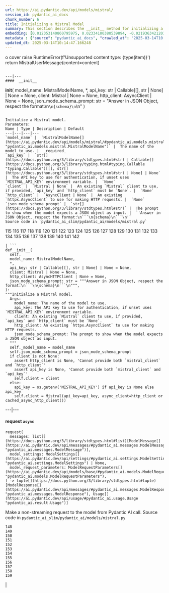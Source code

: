 ```yaml
---
url: https://ai.pydantic.dev/api/models/mistral/
session_id: pydantic_ai_docs
chunk_number: 6
title: Initializing a Mistral Model
summary: This section describes the __init__ method for initializing a Mistral model, detailing its parameters such as model_name (MistralModelName), api_key (optional), client (optional), http_client (optional), and json_mode_schema_prompt with a default value.
embedding: [0.012353140860795975, 0.02334100380539894, -0.021936342120170593, -0.031296372413635254, -0.005871351808309555, 0.0027584524359554052, -0.04544800519943237, -0.005369218531996012, -0.017170997336506844, 0.009576637297868729, -0.020242871716618538, -0.03680999577045441, 0.02223827876150608, -0.03163769096136093, -0.01766984909772873, 0.011362001299858093, -0.0026616358663886786, 0.01757795363664627, -0.0039908126927912235, 0.042848724871873856, 0.06432560086250305, 0.026819836348295212, -0.0281982421875, 0.014532334171235561, -0.006284873466938734, -0.005539878271520138, -0.011545788496732712, 0.01346899289637804, 0.002205449156463146, -0.013409918174147606, 0.006422714330255985, -0.01776174269616604, -0.038096506148576736, -0.019442083314061165, 0.018247466534376144, 0.008447657339274883, -0.0012594361323863268, 0.04828358069062233, -0.024299323558807373, 0.035864803940057755, -0.02699049562215805, -0.08254680782556534, 0.006573682185262442, 0.033396799117326736, -0.0396193191409111, 0.01995406299829483, 0.026163453236222267, 0.07782084494829178, 0.008171976543962955, 0.006639320868998766, -0.02213325724005699, 0.021398106589913368, -0.02603217586874962, -0.001209386857226491, 0.048861198127269745, -0.024168046191334724, -0.00947817973792553, -0.0005484906141646206, -0.02956352010369301, -0.005851660389453173, 0.005070563871413469, -0.029826072975993156, -0.03389565274119377, -0.008716775104403496, 0.011795214377343655, -0.01184116117656231, -0.013902205973863602, 0.00938628613948822, -0.017262890934944153, 0.025520196184515953, -0.023222854360938072, -0.020308511331677437, -0.03221530839800835, -0.04371515288949013, -0.045159194618463516, -0.025454558432102203, -0.009707914665341377, 0.07388254255056381, -0.012523800134658813, -0.03662620857357979, -0.014584844931960106, 0.002953726565465331, -0.001036265748552978, -0.003508370602503419, -0.02483755722641945, -0.030272414907813072, -0.06600593775510788, 0.022842152044177055, -0.009806372225284576, -0.058234360069036484, -0.010639979504048824, -0.012241555377840996, -0.03554973751306534, 0.019258296117186546, 0.08842800557613373, -0.04670825973153114, -0.005205122288316488, -0.01661963388323784, 0.007246475666761398, -0.009819499216973782, 0.03783395513892174, -0.003862817771732807, 0.00035649837809614837, 0.05429605767130852, 0.04326881095767021, 0.019520850852131844, 0.017971783876419067, 0.016724655404686928, -0.010377425700426102, 0.02801445499062538, -0.08144408464431763, -0.007463082205504179, 0.04565804824233055, -0.0401444248855114, -0.04597311094403267, -0.01988842524588108, -0.04200855270028114, 0.02456187643110752, -0.024115536361932755, -0.04943881928920746, -0.024286195635795593, -0.003780769882723689, 0.0379914864897728, 0.004263211973011494, 0.02691172994673252, 0.012550055980682373, 0.005510340910404921, -0.022684618830680847, -0.05734167620539665, 0.022553343325853348, -0.0035707270726561546, 0.005178866907954216, 0.03400067239999771, -0.02696424163877964, -0.02482442930340767, 0.020649829879403114, -0.017998039722442627, -0.0034066312946379185, -0.01881195604801178, 0.02696424163877964, 0.017276018857955933, -0.03547097370028496, -0.04697081446647644, 0.02471940964460373, -0.04933379590511322, -0.02099115028977394, 0.002106991596519947, -0.009675094857811928, -0.030928798019886017, -0.002195603447034955, 0.006337384227663279, 0.017866764217615128, 0.016947826370596886, 0.004496227949857712, -0.03037743642926216, -0.0292747113853693, 0.00293731689453125, 0.04234987497329712, 0.010961607098579407, -0.03617986664175987, -0.0015310149174183607, 0.02940598875284195, -0.011906799860298634, -0.06133249029517174, -0.046550728380680084, -0.01766984909772873, -0.036022335290908813, -0.010699053294956684, -0.03985561430454254, -0.08359702676534653, -0.0032195618841797113, 0.06595343351364136, -0.026767326518893242, -0.029169689863920212, 0.019757147878408432, -0.019389573484659195, -0.05434856563806534, -0.05030524358153343, 0.008703647181391716, -0.03680999577045441, -0.02225140668451786, 0.006317692808806896, -0.03856910392642021, -0.03526093065738678, -0.03909420967102051, 0.009287828579545021, -0.015438144095242023, 0.04143093526363373, 0.00875615794211626, 0.03998689353466034, 0.008329508826136589, -0.020676085725426674, -0.007896295748651028, 0.002842141315340996, -0.012189044617116451, -0.00102970190346241, 0.025848388671875, 0.0009657044429332018, 0.016238931566476822, 0.07614050805568695, 0.017105357721447945, 0.047417156398296356, 0.01979653164744377, -0.06616347283124924, 0.032294075936079025, -0.0024433881044387817, -0.030219903215765953, 0.02448311075568199, -0.06012474372982979, 0.02486381307244301, 0.019245168194174767, -0.045290473848581314, -0.02587464451789856, -0.013429610058665276, -0.021673789247870445, 0.026675432920455933, -0.044187746942043304, -0.04032821208238602, 0.010075489059090614, 0.04586809128522873, -0.02709551714360714, 0.05287826806306839, 0.011342309415340424, -0.05287826806306839, 0.018155572935938835, 0.001983919646590948, 0.0397505946457386, -0.061805084347724915, -0.005024617072194815, 0.006307846866548061, 0.02233017235994339, 0.010830330662429333, -0.02922220155596733, -0.0025861517060548067, 0.029642285779118538, -0.023249110206961632, 0.006347230169922113, 0.009550382383167744, 0.048939965665340424, -0.00615359703078866, -0.0019560232758522034, -0.008624881505966187, -0.014243525452911854, 0.02481130324304104, 0.022080745548009872, 0.014991803094744682, -0.012018385343253613, -0.08569744974374771, 0.0353134423494339, 0.03880540281534195, 0.075457863509655, -0.028985902667045593, 0.03392190858721733, 0.004739089868962765, -0.02133246883749962, 0.017866764217615128, -0.05497869476675987, 0.00737118860706687, -0.05550380423665047, -0.042769961059093475, -0.01409912109375, 0.007719072047621012, -0.04922877624630928, 0.021424362435936928, -0.015319994650781155, -0.017893018200993538, -0.03205777704715729, -0.019494595006108284, 0.0354447178542614, -0.0590745285153389, 0.003035774454474449, 0.016068272292613983, 0.020374149084091187, 0.003446014132350683, 0.00583196897059679, 0.013534631580114365, 0.026662304997444153, 0.020531680434942245, 0.034630801528692245, 0.01465048361569643, 0.001408763462677598, -0.015936994925141335, 0.013915333896875381, 0.01284542866051197, -0.010324914939701557, 0.07797838002443314, 0.035654760897159576, -0.019100764766335487, -0.02717428281903267, -0.013134237378835678, -0.024259939789772034, -0.01870693452656269, 0.019232042133808136, -0.020623574033379555, -0.00011414922482799739, -0.02230391651391983, 0.013167056255042553, 0.00168034213129431, 0.0040564509108662605, 0.0175254438072443, 0.05959963798522949, 0.04849362373352051, 0.012976705096662045, -0.02101740427315235, -0.023931749165058136, 0.03990812599658966, 0.03757140040397644, -0.03691501542925835, 0.06217266246676445, -0.021870704367756844, 0.016042016446590424, -0.007220220286399126, -0.03421071544289589, -0.003944865893572569, 0.003299968782812357, -0.028513306751847267, 0.016042016446590424, 0.01883821189403534, 0.0473909005522728, 0.007298986427485943, -0.07650808244943619, -0.026544155552983284, -0.01992780715227127, 0.01409912109375, -0.006937975529581308, -0.005152611993253231, -0.006859209388494492, -0.050121456384658813, -0.01983591355383396, -0.005001643672585487, 0.0006785365985706449, -0.012320321053266525, -0.022842152044177055, -0.009793244302272797, 0.061700064688920975, -0.0018116189166903496, -0.0035674453247338533, 0.004256648011505604, 0.02588777244091034, 0.05524124950170517, -0.02801445499062538, -0.03368560969829559, -0.02238268218934536, 0.011053500697016716, -0.048939965665340424, 0.0047522177919745445, -0.004496227949857712, 0.0327666737139225, 0.023183470591902733, 0.02015097811818123, 0.037098806351423264, 0.017210379242897034, 0.0303511805832386, 0.016002634540200233, -0.06001972407102585, 0.009274701587855816, 0.024417473003268242, -0.009563510306179523, -0.0029094205237925053, 0.006291437428444624, -0.07398756593465805, 0.011007553897798061, -0.026426006108522415, -0.01875944435596466, -0.006813262589275837, 0.016921570524573326, -0.00045085352030582726, -0.013272077776491642, -0.07335744053125381, -0.009143424220383167, -0.007384316064417362, 0.017866764217615128, -0.0035608813632279634, 0.0013669190229848027, -0.01121103297919035, -0.08469974994659424, -0.013652780093252659, 0.012313757091760635, 0.019455211237072945, 0.01765672117471695, 0.061805084347724915, -0.0233016200363636, 0.0074105714447796345, -0.005661309231072664, 0.01659337989985943, -0.015845101326704025, 0.02365606650710106, 0.013823440298438072, 0.0032917640637606382, 0.030876288190484047, 0.014243525452911854, -0.018404997885227203, -0.03723008185625076, 0.015123079530894756, 0.016908442601561546, 0.03872663527727127, -0.010935352183878422, 0.021949470043182373, 0.07267479598522186, 0.01980965957045555, 0.002120119286701083, -0.025467686355113983, -0.016068272292613983, 0.0327666737139225, 0.0018214646261185408, -0.02835577353835106, 0.027305560186505318, -0.0082244873046875, -0.021923214197158813, 0.009130297228693962, 0.03379062935709953, -0.06028227508068085, 0.02932722121477127, -0.011782086454331875, -0.05135545879602432, -0.04140468314290047, 0.032136544585227966, 0.009911393746733665, 0.04476536437869072, 0.008539551869034767, -0.02832951955497265, -0.09016086161136627, -0.0009862164733931422, -0.013396790251135826, -0.06348542869091034, 0.045185450464487076, 0.05886448547244072, -0.059337083250284195, 0.016934698447585106, -0.03400067239999771, 0.01773548685014248, -0.02000657469034195, 0.03058747947216034, -0.010108308866620064, 0.018011167645454407, -0.02124057523906231, -0.03644242137670517, 0.007915986701846123, 0.0014120453270152211, -0.02225140668451786, 0.04114212840795517, -0.0012233350425958633, -0.03617986664175987, 0.046419452875852585, -0.021962597966194153, 0.013436174020171165, -0.00554644176736474, -0.02922220155596733, 0.00028819346334785223, -0.02336725778877735, -0.001142928027547896, -0.033659353852272034, -0.0013529708376154304, -0.010370861738920212, 0.014282908290624619, -0.036888763308525085, 0.08722025901079178, 0.009346903301775455, 0.05038401111960411, -0.007482773624360561, 0.02588777244091034, 0.023249110206961632, -0.010699053294956684, 0.008060391061007977, -0.002056121826171875, 0.015109951607882977, 0.010705617256462574, 0.00023034964397083968, 0.010246149264276028, -0.02465377002954483, 0.004145062994211912, -0.02460126020014286, 0.020413532853126526, 0.01167050190269947, -0.008900562301278114, -0.05392848327755928, 0.013337716460227966, 0.0292747113853693, 0.03063998930156231, 0.005910735111683607, 0.030246159061789513, -0.005054154433310032, 0.027436837553977966, 0.04437153413891792, -0.02103053219616413, 0.06868398934602737, -0.03368560969829559, -0.013994099572300911, -0.007128326687961817, -0.004604531452059746, -0.003623237833380699, 0.03434199467301369, 0.01291763037443161, -0.014702994376420975, 0.044161491096019745, -0.06254023313522339, -0.015989506617188454, -0.003685594303533435, 0.0030111600644886494, -0.03723008185625076, -0.015884485095739365, 0.013797184452414513, -0.01357401441782713, 0.039383020251989365, 0.03184773400425911, -0.004771909210830927, 0.017945529893040657, 0.019442083314061165, 0.00203478941693902, 0.04379391670227051, -0.07377752661705017, -0.0021086325868964195, 0.004591403529047966, 0.016094528138637543, 0.004007222130894661, 0.026767326518893242, -0.022041363641619682, 0.04838860407471657, -0.013252385891973972, -0.005228095687925816, -0.006035447586327791, 0.0038037432823330164, -0.0539809912443161, -0.005077127832919359, -0.002656712895259261, -0.02696424163877964, -0.02100427635014057, -0.0628553032875061, 0.004446999169886112, -0.010068925097584724, 0.022920917719602585, -0.015306866727769375, -0.01354775857180357, 0.004758781753480434, -0.02003282867372036, 0.006399740930646658, -0.011165086179971695, -0.001579423202201724, -0.0198752973228693, 0.025454558432102203, 0.00018850518972612917, 0.014676738530397415, -0.016199549660086632, 0.011558916419744492, 0.002814244944602251, 0.02583526074886322, -0.005628489889204502, -0.009287828579545021, 0.00411224365234375, 0.03384314104914665, 0.037125058472156525, 0.020216617733240128, 0.019008871167898178, -0.05655401572585106, 0.020531680434942245, 0.002362981205806136, -0.013350843451917171, -0.03287169337272644, 0.03400067239999771, 0.0010083693778142333, 0.03489335626363754, 0.0015802436973899603, 0.0006785365985706449, 0.032477863132953644, -0.02464064210653305, 0.020413532853126526, -0.007226784247905016, 0.023222854360938072, -0.04143093526363373, -0.020216617733240128, 0.019048253074288368, -0.00043157226173207164, -0.01776174269616604, 3.046030360565055e-05, 0.011421076022088528, -0.011151958256959915, -0.009471616707742214, -0.005700692068785429, -0.03379062935709953, 0.010928788222372532, -0.026531027629971504, -0.011388256214559078, 0.01776174269616604, 0.011427639983594418, -0.04720711335539818, 0.02122744731605053, -0.02464064210653305, -0.0025385639164596796, 0.01475550513714552, -0.00336724822409451, -0.009688222780823708, 0.004003940150141716, 0.0014251730171963573, -0.02127995900809765, -0.01895635947585106, -0.03644242137670517, 0.035812292248010635, -0.005549723748117685, -0.029616031795740128, 0.018510019406676292, 0.029747307300567627, -0.027883177623152733, -0.0025828697253018618, 0.0473909005522728, -0.00555300572887063, 0.0066918316297233105, 0.03134888410568237, 0.008454221300780773, -0.01979653164744377, -0.008736466988921165, -0.008611753582954407, 0.021608149632811546, 0.0045815580524504185, -0.02471940964460373, 0.005720383487641811, -0.019494595006108284, -0.02219889499247074, 0.01345586497336626, 0.05870695412158966, -0.0326353944838047, 0.012353140860795975, -0.005598952528089285, 0.03680999577045441, 0.032320331782102585, -0.011256979778409004, -0.026202835142612457, -0.009110605344176292, -0.02016410604119301, -0.04382017254829407, 0.028618328273296356, 0.0003009108768310398, 0.0012717433273792267, 0.030036116018891335, 0.001115031773224473, -0.03977685049176216, 0.0020955048967152834, 0.026675432920455933, 0.018194954842329025, -0.027699390426278114, -0.045106686651706696, 0.007929114624857903, 0.0051690214313566685, 0.011716448701918125, -0.04227110743522644, 0.041851021349430084, 0.00674106040969491, -0.008106337860226631, 0.048598647117614746, 0.021844448521733284, -0.0023646221961826086, -0.012766662053763866, -0.01230719406157732, 0.017131613567471504, -0.0038070252630859613, 0.025598963722586632, -0.026084687560796738, 0.0055169048719108105, 0.019442083314061165, -0.015687569975852966, 0.05896950885653496, -0.03628489002585411, 0.0017705949721857905, -0.014952420257031918, 0.01526748389005661, -0.028697093948721886, 0.030009862035512924, 0.012123405933380127, -0.007607486564666033, 0.023288492113351822, 0.006501480005681515, 0.007482773624360561, 0.005943553987890482, 0.031270116567611694, 0.027804411947727203, -0.013757801614701748, 0.013101417571306229, 0.024312451481819153, -0.02575649507343769, -0.0011174931423738599, 0.017971783876419067, -0.0033426338341087103, 0.026412878185510635, -0.08154910802841187, -0.00948474369943142, 0.023196598514914513, -0.016659017652273178, -0.00038993291673250496, 0.010843458585441113, -0.014506079256534576, 0.033554334193468094, 0.0026550719048827887, -0.0650082379579544, 0.0034624238032847643, -0.0015523473266512156, 0.007719072047621012, 0.012353140860795975, -0.03323926776647568, 0.018431253731250763, 0.027331816032528877, -0.07955370098352432, -0.03512965515255928, -0.010259276255965233, 0.001007548882625997, 0.009044966660439968, 0.0009213985758833587, 0.014440440572798252, -0.016987210139632225, 0.02099115028977394, 0.02580900490283966, 0.005779458209872246, -0.018457507714629173, -0.021883832290768623, 0.01643584668636322, 0.04234987497329712, -0.04479162022471428, 0.014269781298935413, 0.01642271876335144, 0.07120449841022491, -0.026701686903834343, 0.012950449250638485, -0.008506732061505318, 0.027883177623152733, -0.003593700472265482, 0.02015097811818123, 0.022054491564631462, -0.04313753545284271, -0.010981298983097076, 0.05986218899488449, 0.01348212081938982, 0.002353135496377945, -0.023288492113351822, -0.004089270252734423, 0.0023580582346767187, -0.011427639983594418, -0.03358059003949165, -0.007239911705255508, -0.025402048602700233, 0.0038267166819423437, 0.005109946709126234, 0.02108304388821125, -0.005592389032244682, 0.004171318374574184, -0.019310807809233665, -0.0032425352837890387, 0.010187074542045593, 0.007246475666761398, -0.021503128111362457, 0.04363638535141945, -0.015831973403692245, 0.013304896652698517, -0.028670838102698326, 0.010114871896803379, 0.01656712405383587, 0.001140466658398509, -0.008953073062002659, -0.040695786476135254, 0.028697093948721886, 0.0017164433375000954, -0.07839846611022949, 0.0029963913839310408, -0.006885464768856764, -0.0034197589848190546, -0.005779458209872246, 0.03058747947216034, -0.037072550505399704, -0.013107981532812119, 0.019625872373580933, 0.04011816903948784, 0.030298670753836632, -0.025559579953551292, 0.002940598875284195, -0.02124057523906231, 0.0038004613015800714, 0.02247457578778267, 0.013272077776491642, -0.013436174020171165, 0.004079424310475588, 0.012563182972371578, -0.002710864646360278, -0.01344273705035448, 0.016842804849147797, -0.008296689949929714, 0.0012356422375887632, -0.02113555371761322, 0.029904840514063835, 0.004496227949857712, -0.06254023313522339, -0.027883177623152733, -0.029117180034518242, -0.009143424220383167, -0.04550051689147949, -0.011703320778906345, 0.0025500506162643433, -0.007751890923827887, 0.001977355685085058, -0.01634395308792591, 0.004266493953764439, -0.08343949168920517, -0.003316378453746438, 0.02225140668451786, -0.03379062935709953, 0.03058747947216034, -0.0010969812283292413, -0.028513306751847267, -0.016737783327698708, 0.010836894623935223, -0.02227766066789627, -0.00618969788774848, 0.007817529141902924, -0.0010034465231001377, 0.04192978888750076, 0.03783395513892174, -0.035707272589206696, -0.030298670753836632, -0.022789640352129936, 0.02569085732102394, 0.0010584186529740691, 0.021831320598721504, 0.01121103297919035, -0.010869713500142097, 0.0032737136352807283, -0.02590089850127697, -0.05266822502017021, 0.013232694938778877, 0.02567772939801216, 0.020702341571450233, 0.013193312101066113, -0.029799818992614746, 0.016081400215625763, -0.013232694938778877, 0.014466696418821812, -0.021831320598721504, 0.05718414485454559, 0.01471612136811018, -0.006846081465482712, 0.004410898312926292, -0.020242871716618538, -0.0007154581835493445, -0.007495901547372341, 0.04586809128522873, 0.029826072975993156, 0.020374149084091187, 0.009064658544957638, -0.014046610333025455, -0.008585498668253422, -0.017276018857955933, -0.007810965646058321, -0.02817198634147644, 0.02331474795937538, 0.013731546700000763, -0.009537254460155964, 0.02129308693110943, 0.0448441319167614, -0.07325241714715958, 0.020466042682528496, -0.02714802883565426, 0.007856912910938263, -0.011381693184375763, -0.013363971374928951, 0.00528060644865036, -0.005792585667222738, -0.01402035541832447, 0.003944865893572569, -0.015923867002129555, -0.008624881505966187, -0.02219889499247074, 0.008578934706747532, -0.021686917170882225, -0.0006391535862348974, 0.009845755062997341, 0.0005722845089621842, 0.0027338380459696054, -0.01300952397286892, 0.02227766066789627, 0.040643274784088135, -0.006704959087073803, -0.009360031224787235, 0.037020038813352585, 0.00823105126619339, 0.026806708425283432, -0.01763046532869339, -0.03063998930156231, 0.005963245406746864, 0.0029094205237925053, -0.03864787146449089, 0.019533978775143623, 0.02223827876150608, 0.0105743408203125, 0.01980965957045555, 0.023721706122159958, -0.041772257536649704, -0.034578289836645126, 0.006396458949893713, -0.016186421737074852, 0.003357402514666319, 0.01777486875653267, -0.01984904147684574, 0.006859209388494492, 0.031191350892186165, -0.01760420948266983, 0.03730884566903114, 0.005845096427947283, 0.02832951955497265, -0.0010682643624022603, 0.002157861366868019, 0.012103714980185032, 0.03394816443324089, 0.021148681640625, 0.03289794921875, 0.004785037133842707, 0.0032901230733841658, -0.012746971100568771, 0.0051657394506037235, 0.048834946006536484, 0.004437153693288565, -0.03680999577045441, 0.04085331782698631, -0.017065975815057755, 0.01293732225894928, 0.009806372225284576, 0.01743355020880699, -0.006695113144814968, 0.013258949853479862, 0.006944539025425911, -0.015096824616193771, -0.011519533582031727, -0.02122744731605053, 0.018273720517754555, 0.05503120645880699, -0.027778156101703644, -0.0007134070037864149, -0.02935347706079483, -0.010436500422656536, 0.010462755337357521, -0.01652774028480053, -0.029721051454544067, -0.014689866453409195, -0.03310799226164818, -0.009793244302272797, 0.03274041786789894, -0.009616021066904068, -0.022842152044177055, 0.012576310895383358, 0.013784056529402733, -0.015766335651278496, 0.0012208736734464765, -0.0015736798522993922, 0.02830326370894909, -0.026570411399006844, -0.003787333844229579, 0.013994099572300911, -0.029064668342471123, 0.008099774830043316, -0.011716448701918125, -0.03373812139034271, 0.004758781753480434, -0.010219893418252468, -0.018076805397868156, 0.030324924737215042, 0.002668199595063925, -0.027935689315199852, 0.03163769096136093, -0.0013447660021483898, -0.020400404930114746, -0.00941910594701767, -0.025297027081251144, 0.02234330028295517, -0.013770929537713528, 0.03137513995170593, 0.032372843474149704, 0.006813262589275837, 0.0030406974256038666, 0.06758125871419907, -0.009366595186293125, 0.009143424220383167, -0.008893998339772224, 0.009517563506960869, 0.00830981694161892, 0.042822469025850296, 0.016698399558663368, 0.0354447178542614, 0.0233016200363636, -0.01627831533551216, -0.004414180293679237, 0.016133910045027733, -0.02951101027429104, 0.023222854360938072, 0.044082727283239365, 0.029143434017896652, -0.016685273498296738, 0.006425995845347643, 0.005950117949396372, -0.01239252369850874, 0.040485743433237076, 0.022107001394033432, -0.02230391651391983, -0.009373159147799015, -0.01005579810589552, 0.01893010549247265, -0.015031185932457447, -0.03308173641562462, -0.0030685935635119677, 0.00646209716796875, -0.023866109549999237, 0.0064063044264912605, -0.020767979323863983, -0.006084676366299391, -0.06106993556022644, -0.02479817532002926, 0.002527077216655016, -0.029038412496447563, 0.0128257367759943, -0.013409918174147606, -0.034814588725566864, -0.017223507165908813, -0.015976378694176674, -0.022671490907669067, -0.041877277195453644, -0.02016410604119301, -0.009189371019601822, 0.021358724683523178, 0.012753535062074661, 0.01999344676733017, -0.014899909496307373, 0.027673134580254555, 0.004250084049999714, -0.005717101506888866, 0.014663610607385635, -0.0058746337890625, -0.03326552361249924, -0.030298670753836632, 0.0518280528485775, -0.007154582068324089, 0.02231704443693161, 0.003984248731285334, 0.013954716734588146, 0.0014128658222034574, 0.0002037866215687245, 0.03289794921875, -0.03140139579772949, -0.029589775949716568, 0.03896293416619301, 0.0001405071234330535, 0.030298670753836632, 0.053613416850566864, -0.002200526185333729, -0.014584844931960106, 0.007088943384587765, 0.016042016446590424, 0.015149335376918316, -0.01119790505617857, 0.033423054963350296, 0.021923214197158813, 0.020689213648438454, 0.030928798019886017, 0.013121109455823898, 0.021962597966194153, 0.02364294044673443, 0.04494915157556534, -0.016068272292613983, 0.0036527751944959164, 0.009517563506960869, -0.03405318409204483, -0.008815232664346695, 0.022566471248865128, -0.008099774830043316, 0.01866755075752735, -0.007522156927734613, -0.00048654439160600305, -0.0012897938722744584, -0.009058094583451748, 0.008454221300780773, -0.012038076296448708, -0.012162789702415466, -0.044030215591192245, -0.008368891663849354, -0.0012077459832653403, -0.020531680434942245, -0.013088290579617023, -0.018247466534376144, -0.025310155004262924, 0.04250740632414818, 0.018313104286789894, -0.007082379888743162, -0.006110931746661663, 0.014991803094744682, -0.02687234804034233, 0.030797520652413368, 0.016094528138637543, -0.01637020893394947, -0.009287828579545021, 0.013757801614701748, 0.013258949853479862, 0.009130297228693962, 0.009602893143892288, 0.037151314318180084, -0.04429277032613754, 0.022041363641619682, 0.004906468093395233, -0.014676738530397415, 0.012451598420739174, -0.0072792950086295605, 0.03058747947216034, 0.0016040375921875238, -0.03612735867500305, 0.01237283181399107, 0.014361674897372723, -0.04597311094403267, 0.005789304152131081, -0.00406957883387804, -0.008900562301278114, -0.010213329456746578, 0.03040369041264057, -0.04106336086988449, 0.015149335376918316, -0.019153274595737457, -0.011499841697514057, -0.001222514547407627, 0.020387277007102966, 0.005139484070241451, 0.008920254185795784, 0.0035444716922938824, 0.010639979504048824, -0.025231387466192245, 0.01777486875653267, -0.011480150744318962, 0.01648835837841034, 0.033423054963350296, -0.009858882986009121, -0.007837221026420593, 0.03749263659119606, -0.01346899289637804, -0.01111257541924715, -0.08664264529943466, 0.0022628826554864645, 0.01119790505617857, -0.010718745179474354, -0.009753861464560032, -0.019665254279971123, -0.021818192675709724, -0.0031883837655186653, -0.029852328822016716, -0.015871357172727585, 0.020794235169887543, 0.01988842524588108, 0.022540215402841568, -0.03163769096136093, 0.08858554065227509, 0.023708578199148178, 0.006832954008132219, -0.012464725412428379, 0.0076928166672587395, -0.012976705096662045, -0.004811292048543692, 0.013147364370524883, -0.028723349794745445, -0.02217264100909233, -0.007075815927237272, 0.02704300731420517, -0.019350189715623856, 0.014033482410013676, 0.03281918168067932, -0.001336561283096671, -0.02332787588238716, -0.01472924929112196, 0.005395473912358284, 0.006009192671626806, 0.017919274047017097, 0.004036759492009878, -0.00672136852517724, -0.016869060695171356, -0.026281602680683136, 0.01780112460255623, 0.01753857173025608, -0.005858224350959063, 0.026255346834659576, 0.03323926776647568, 0.0012266170233488083, -0.00528060644865036, 0.010469319298863411, 0.016107654199004173, -0.01291763037443161, -0.00672793248668313, -0.008362327702343464, -0.004922877531498671, 0.010200202465057373, -0.005155893508344889, 0.030850032344460487, 0.01004267018288374, -0.00038788170786574483, 0.013298332691192627, -0.012359704822301865, 0.02592715434730053, -0.0016147037968039513, -0.01994093507528305, -0.013062034733593464, 0.037072550505399704, 0.009097477421164513, 0.004522483330219984, -0.0019937653560191393, -0.0009936008136719465, -0.021424362435936928, -0.016816549003124237, -0.006130623631179333, 0.044003959745168686, 0.012438470497727394, 0.0046471962705254555, -0.04116838425397873, 0.007955370470881462, 0.030114881694316864, 0.025598963722586632, 0.01894323341548443, -0.025441430509090424, 0.008946509100496769, -0.004903186112642288, -0.009753861464560032, 0.0588119775056839, -0.013029215857386589, 0.01890384964644909, 0.028959646821022034, -0.02594028227031231, -0.012530364096164703, 0.004460127092897892, 0.006452251225709915, -0.009556946344673634, 0.005146048031747341, 0.0247719194740057, 0.003957993350923061, -0.008979328908026218, -0.02013785019516945, 0.029904840514063835, -0.03638990968465805, -0.014204142615199089, -0.0004951594164595008, -0.02349853515625, -0.00995734054595232, -0.006002628710120916, 0.03260913863778114, -0.01294388622045517, -0.0015187077224254608, -0.024378089234232903, 0.008651136420667171, 0.04200855270028114, -0.0030489021446555853, 0.012819172814488411, 0.01056777685880661, 0.02814573235809803, 0.005067281890660524, -0.008099774830043316, -0.00161716528236866, 0.024207429960370064, -0.02924845553934574, 0.026150325313210487, -0.007561539765447378, -0.01898261532187462, -0.019612744450569153, 0.004253366030752659, -0.0021841167472302914, -0.008690519258379936, -0.007620614487677813, 0.014702994376420975, 0.022645236924290657, -0.03434199467301369, -0.024246811866760254, 0.03211028873920441, 0.006485070567578077, -0.07866101711988449, 0.04332132264971733, 0.013744673691689968, 0.010003287345170975, -0.01176239550113678, -0.023235982283949852, 0.005713819991797209, -0.009425668977200985, 0.0003622417279984802, -0.02016410604119301, -0.008349199779331684, 0.00020676085841841996, 0.026058431714773178, -0.0032901230733841658, -0.053377117961645126, 0.010961607098579407, 0.005349526647478342, -0.010863149538636208, -0.015096824616193771, -0.025139493867754936, -0.01120446901768446, -0.018536275252699852, 0.012983269058167934, 0.003060388844460249, 0.004456845112144947, 0.005369218531996012, -0.021936342120170593, -0.007049560546875, 0.0028798833955079317, -0.012602566741406918, 0.021634405478835106, -0.0016270109917968512, -0.024378089234232903, 0.007824093103408813, -0.011578608304262161, -0.02343289740383625, -0.032320331782102585, 0.0003152692806906998, -0.005625207908451557, -0.026544155552983284, -0.022868406027555466, 0.02126683108508587, 0.002248113974928856, -0.01002297829836607, -0.02347227931022644, -0.004351823590695858, 0.018313104286789894, 0.022920917719602585, 0.02347227931022644, 0.02592715434730053, -0.024063024669885635, -0.01770923100411892, -0.009609457105398178, 0.020295383408665657, 0.026163453236222267, -0.0016688554314896464, -0.004345259629189968, -0.01354775857180357, 0.018798828125, -0.009753861464560032, 4.22803386754822e-05, 0.010882841423153877, -0.002988186664879322, 0.0162520594894886, -0.012431906536221504, -0.006839517969638109, -0.0094978716224432, 0.00474237184971571, 0.006452251225709915, -0.015149335376918316, -0.017000336199998856, -0.007141454145312309, 0.007673125248402357, 0.010521830059587955, 0.002906138775870204, -0.019573360681533813, -0.0011511328630149364, 0.039304252713918686, -0.01777486875653267, 0.012254683300852776, -0.02230391651391983, 0.03253037482500076, 0.02223827876150608, 0.02015097811818123, 9.922675235429779e-05, -0.014033482410013676, 0.03050871193408966, -0.018142445012927055, 0.019061380997300148, -0.01167050190269947, -0.014282908290624619, -0.02587464451789856, -0.004870366770774126, 0.001036265748552978, 0.022540215402841568, 0.02806696482002735, 0.020886128768324852, 0.016225803643465042, 0.0016524458769708872, 0.01749918796122074, -0.023209726437926292, -0.03197901323437691, 0.036941271275281906, 0.006596656050533056, -0.004574994090944529, 0.011348873376846313, -0.00831638090312481, 0.0038201529532670975, -0.017170997336506844, 0.00941254198551178, 0.01183459721505642, 0.028802115470170975, 0.007968497462570667, 0.016777167096734047, -0.015831973403692245, -0.003142436733469367, -0.02801445499062538, -0.010075489059090614, 0.004814574029296637, 0.048703666776418686, -0.015766335651278496, 0.020203489810228348, 0.02822449803352356, 0.011165086179971695, 0.015530037693679333, -0.008401710540056229, -0.016882188618183136, 0.00015219896158669144, -0.013731546700000763, -0.024102408438920975, 0.018194954842329025, 0.022907789796590805, 0.0069314115680754185, -0.0053396811708807945, 0.00028080912306904793, 0.02474566362798214, -0.029117180034518242, -0.015989506617188454, 0.017420422285795212, 0.027646880596876144, 0.0064752246253192425, 0.006714805029332638, 0.005356090608984232, 0.0303511805832386, 0.014309164136648178, 0.012556619942188263, 0.041772257536649704, -0.030823776498436928, -0.041640978306531906, 0.0018329513259232044, -0.03405318409204483, 0.02688547410070896, -0.019192658364772797, 0.020190361887216568, -0.012090587057173252, -0.0029258301947265863, 0.001367739518173039, -0.01535937748849392, -0.01994093507528305, 0.02469315379858017, -0.023196598514914513, -0.035654760897159576, -0.03281918168067932, -0.007620614487677813, -0.014834270812571049, 0.023905493319034576, 0.04715460166335106, 0.01648835837841034, -0.030955053865909576, -0.020321637392044067, 0.0009230395080521703, 0.03426322713494301, -0.003111258614808321, 0.022658364847302437, -0.025388920679688454, 0.009517563506960869, 0.02832951955497265, 0.008638009428977966, -0.020912382751703262, -0.030088627710938454, 0.008710211142897606, -0.019166402518749237, -0.01770923100411892, 0.03560224920511246, -0.007082379888743162, 0.009274701587855816, 0.02683296427130699, -0.004240238573402166, 0.010738437063992023, -0.04573681205511093, 0.01883821189403534, -0.0065146079286932945, -0.012655077502131462, 0.005638335831463337, 0.00767968874424696, 0.02116180956363678, -0.012044640257954597, -0.04116838425397873, 0.01120446901768446, 0.008992455899715424, 0.009123733267188072, 0.025231387466192245, 0.002907779533416033, 0.02817198634147644, -0.026176581159234047, -0.02238268218934536, -0.003957993350923061, -0.03421071544289589, 0.00767968874424696, 0.02930096723139286, 0.02116180956363678, -0.004584840033203363, -0.01056121289730072, 0.03142765164375305, -0.0007175094215199351, -0.010213329456746578, -0.026714814826846123, -0.03744012489914894, 0.03268790617585182, 0.01743355020880699, 0.007318677846342325, -0.007305550388991833, 0.010548085905611515, 0.00296193128451705, -0.0307450108230114, -0.02838202938437462, 0.03197901323437691, 0.0151755902916193, 0.0022185768466442823, 0.005142766050994396, -0.018510019406676292, 0.0354447178542614, 0.0330292247235775, 0.03203152120113373, -0.0402757003903389, -0.015346250496804714, 0.03142765164375305, -0.005549723748117685, 0.007804401684552431, -0.03310799226164818, -0.023012811318039894, -0.025310155004262924, -0.007489337585866451, -0.019376445561647415, 0.01226781029254198, -0.010850021615624428, 0.03906795755028725, 0.01757795363664627, -0.011145394295454025, -0.0034131950233131647, 0.003429604694247246, -0.012694460339844227, 0.007948806509375572, 0.04460783302783966, -0.0029652132652699947, -0.023025939241051674, 0.010987862944602966, -0.002157861366868019, -0.006760751828551292, -0.017853636294603348, 0.0034624238032847643, 0.02100427635014057, -0.004266493953764439, 0.0024647207465022802, -0.01753857173025608, -0.0035838547628372908, 0.004076142329722643, -0.00017455703346058726, -0.026307856664061546, -0.01346899289637804]
metadata : {"source": "pydantic_ai_docs", "crawled_at": "2025-03-14T10:14:47.166248", "url_path": "/api/models/mistral/", "chunk_size": 4530}
updated_dt: 2025-03-14T10:14:47.166248
---
```

o cover
          raise RuntimeError(f'Unsupported content type: {type(item)}')
    return MistralUserMessage(content=content)

```
  
---|---  
####  __init__
```
__init__(
  model_name: MistralModelName[](https://ai.pydantic.dev/api/models/mistral/#pydantic_ai.models.mistral.MistralModelName "pydantic_ai.models.mistral.MistralModelName"),
  *,
  api_key: str[](https://docs.python.org/3/library/stdtypes.html#str) | Callable[](https://docs.python.org/3/library/typing.html#typing.Callable "typing.Callable")[[], str[](https://docs.python.org/3/library/stdtypes.html#str) | None] | None = None,
  client: Mistral | None = None,
  http_client: AsyncClient | None = None,
  json_mode_schema_prompt: str[](https://docs.python.org/3/library/stdtypes.html#str) = "Answer in JSON Object, respect the format:\n```\n{schema}\n```\n"
)

```

Initialize a Mistral model.
Parameters:
Name | Type | Description | Default  
---|---|---|---  
`model_name` |  `MistralModelName[](https://ai.pydantic.dev/api/models/mistral/#pydantic_ai.models.mistral.MistralModelName "pydantic_ai.models.mistral.MistralModelName")` |  The name of the model to use. |  _required_  
`api_key` |  `str[](https://docs.python.org/3/library/stdtypes.html#str) | Callable[](https://docs.python.org/3/library/typing.html#typing.Callable "typing.Callable")[[], str[](https://docs.python.org/3/library/stdtypes.html#str) | None] | None` |  The API key to use for authentication, if unset uses `MISTRAL_API_KEY` environment variable. |  `None`  
`client` |  `Mistral | None` |  An existing `Mistral` client to use, if provided, `api_key` and `http_client` must be `None`. |  `None`  
`http_client` |  `AsyncClient | None` |  An existing `httpx.AsyncClient` to use for making HTTP requests. |  `None`  
`json_mode_schema_prompt` |  `str[](https://docs.python.org/3/library/stdtypes.html#str)` |  The prompt to show when the model expects a JSON object as input. |  `'Answer in JSON Object, respect the format:\n```\n{schema}\n```\n'`  
Source code in `pydantic_ai_slim/pydantic_ai/models/mistral.py`
```
115
116
117
118
119
120
121
122
123
124
125
126
127
128
129
130
131
132
133
134
135
136
137
138
139
140
141
142
```
| ```
def__init__(
  self,
  model_name: MistralModelName,
  *,
  api_key: str | Callable[[], str | None] | None = None,
  client: Mistral | None = None,
  http_client: AsyncHTTPClient | None = None,
  json_mode_schema_prompt: str = """Answer in JSON Object, respect the format:\n```\n{schema}\n```\n""",
):
"""Initialize a Mistral model.
  Args:
    model_name: The name of the model to use.
    api_key: The API key to use for authentication, if unset uses `MISTRAL_API_KEY` environment variable.
    client: An existing `Mistral` client to use, if provided, `api_key` and `http_client` must be `None`.
    http_client: An existing `httpx.AsyncClient` to use for making HTTP requests.
    json_mode_schema_prompt: The prompt to show when the model expects a JSON object as input.
  """
  self._model_name = model_name
  self.json_mode_schema_prompt = json_mode_schema_prompt
  if client is not None:
    assert http_client is None, 'Cannot provide both `mistral_client` and `http_client`'
    assert api_key is None, 'Cannot provide both `mistral_client` and `api_key`'
    self.client = client
  else:
    api_key = os.getenv('MISTRAL_API_KEY') if api_key is None else api_key
    self.client = Mistral(api_key=api_key, async_client=http_client or cached_async_http_client())

```
  
---|---  
####  request `async`
```
request(
  messages: list[](https://docs.python.org/3/library/stdtypes.html#list)[ModelMessage[](https://ai.pydantic.dev/api/messages/#pydantic_ai.messages.ModelMessage "pydantic_ai.messages.ModelMessage")],
  model_settings: ModelSettings[](https://ai.pydantic.dev/api/settings/#pydantic_ai.settings.ModelSettings "pydantic_ai.settings.ModelSettings") | None,
  model_request_parameters: ModelRequestParameters[](https://ai.pydantic.dev/api/models/base/#pydantic_ai.models.ModelRequestParameters "pydantic_ai.models.ModelRequestParameters"),
) -> tuple[](https://docs.python.org/3/library/stdtypes.html#tuple)[ModelResponse[](https://ai.pydantic.dev/api/messages/#pydantic_ai.messages.ModelResponse "pydantic_ai.messages.ModelResponse"), Usage[](https://ai.pydantic.dev/api/usage/#pydantic_ai.usage.Usage "pydantic_ai.result.Usage")]

```

Make a non-streaming request to the model from Pydantic AI call.
Source code in `pydantic_ai_slim/pydantic_ai/models/mistral.py`
```
148
149
150
151
152
153
154
155
156
157
158
159
```
|
